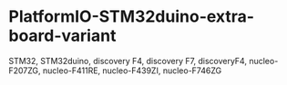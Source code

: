 # PlatformIO-STM32duino-extra-board-variant
STM32, STM32duino, discovery F4, discovery F7, discoveryF4, nucleo-F207ZG, nucleo-F411RE, nucleo-F439ZI, nucleo-F746ZG
